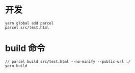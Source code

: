 # 开发
```
yarn global add parcel
parcel src/test.html
```
# build 命令
```
// parcel build src/test.html --no-minify --public-url ./
yarn build
```